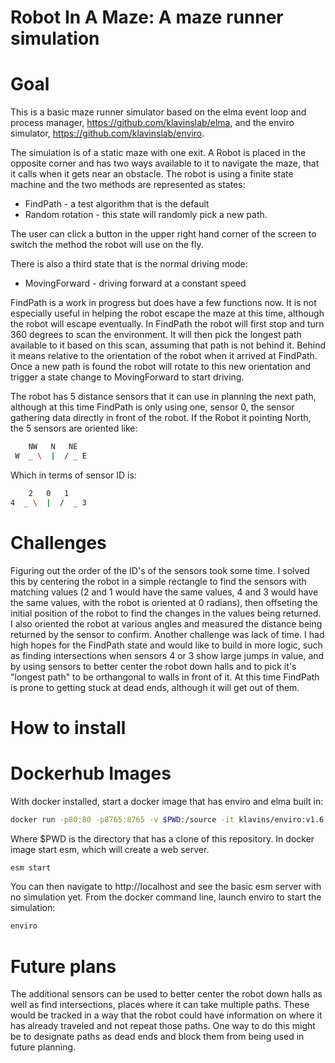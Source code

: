 Robot In A Maze: A maze runner simulation
===

Goal
===

This is a basic maze runner simulator based on the elma event loop and process manager, 
https://github.com/klavinslab/elma, and the enviro simulator, https://github.com/klavinslab/enviro.

The simulation is of a static maze with one exit. A Robot is placed in the opposite corner and has two ways available to it to navigate the maze, that it calls when it gets near an obstacle. The robot is using a finite state machine and the two methods are represented as states:

- FindPath - a test algorithm that is the default
- Random rotation - this state will randomly pick a new path.

The user can click a button in the upper right hand corner of the screen to switch the method the robot will use on the fly.

There is also a third state that is the normal driving mode:
- MovingForward - driving forward at a constant speed

FindPath is a work in progress but does have a few functions now. It is not especially useful in helping the robot escape the maze at this time, although the robot will escape eventually. In FindPath the robot will first stop and turn 360 degrees to scan the environment. It will then pick the longest path available to it based on this scan, assuming that path is not behind it. Behind it means relative to the orientation of the robot when it arrived at FindPath. Once a new path is found the robot will rotate to this new orientation and trigger a state change to MovingForward to start driving.

The robot has 5 distance sensors that it can use in planning the next path, although at this time FindPath is only using one, sensor 0, the sensor gathering data directly in front of the robot. If the Robot it pointing North, the 5 sensors are oriented like:

```bash
    NW   N   NE
 W  _ \  |  / _ E
 ```

 Which in terms of sensor ID is:
 ```bash
     2   0   1
 4  _ \  |  /  _ 3
```

Challenges
==

Figuring out the order of the ID's of the sensors took some time. I solved this by centering the robot in a simple rectangle to find the sensors with matching values (2 and 1 would have the same values, 4 and 3 would have the same values, with the robot is oriented at 0 radians), then offseting the initial position of the robot to find the changes in the values being returned. I also oriented the robot at various angles and measured the distance being returned by the sensor to confirm.
Another challenge was lack of time. I had high hopes for the FindPath state and would like to build in more logic, such as finding intersections when sensors 4 or 3 show large jumps in value, and by using sensors to better center the robot down halls and to pick it's "longest path" to be orthangonal to walls in front of it. At this time FindPath is prone to getting stuck at dead ends, although it will get out of them.

How to install
==

Dockerhub Images
===

With docker installed, start a docker image that has enviro and elma built in:
```bash
docker run -p80:80 -p8765:8765 -v $PWD:/source -it klavins/enviro:v1.6 bash
```
Where $PWD is the directory that has a clone of this repository. In docker image start esm, which will create a web server.

```bash
esm start
```
You can then navigate to http://localhost and see the basic esm server with no simulation yet.
From the docker command line, launch enviro to start the simulation:
```bash
enviro
```

Future plans
==

The additional sensors can be used to better center the robot down halls as well as find intersections, places where it can take multiple paths. These would be tracked in a way that the robot could have information on where it has already traveled and not repeat those paths. One way to do this might be to designate paths as dead ends and block them from being used in future planning.